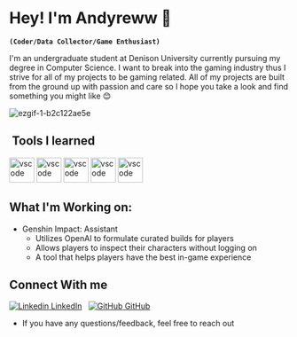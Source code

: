 # Hey! I'm Andyreww 👋
**`(Coder/Data Collector/Game Enthusiast)`**

I'm an undergraduate student at Denison University currently pursuing my degree in Computer Science. I want to break into the gaming industry thus I strive for all of my projects to be gaming related. All of my projects are built from the ground up with passion and care so I hope you take a look and find something you might like 😊

![ezgif-1-b2c122ae5e](https://github.com/Andyreww/Andyreww/assets/98863478/02019efd-88f1-444e-af7a-5b2709fff9f5)

<h2>  &nbsp;Tools I learned</h2>
<p align="left">
  
<img src="https://cdn.jsdelivr.net/gh/devicons/devicon/icons/python/python-original.svg" alt="vscode" width="45" height="45"/>
<img src="https://cdn.jsdelivr.net/gh/devicons/devicon/icons/visualstudio/visualstudio-plain.svg" alt="vscode" width="45" height="45"/>
<img src="https://cdn.jsdelivr.net/gh/devicons/devicon/icons/cplusplus/cplusplus-original.svg" alt="vscode" width="45" height="45"/>
<img src="https://cdn.jsdelivr.net/gh/devicons/devicon/icons/java/java-original.svg" alt="vscode" width="45" height="45"/>
<img src="https://cdn.jsdelivr.net/gh/devicons/devicon/icons/sqlalchemy/sqlalchemy-original.svg" alt="vscode" width="45" height="45"/>
</p>

## What I'm Working on:
- Genshin Impact: Assistant
    - Utilizes OpenAI to formulate curated builds for players
    - Allows players to inspect their characters without logging on
    - A tool that helps players have the best in-game experience

## Connect With me
[![Linkedin](https://i.stack.imgur.com/gVE0j.png) LinkedIn](https://www.linkedin.com/in/Andyrew)
&nbsp;
[![GitHub](https://i.stack.imgur.com/tskMh.png) GitHub](https://github.com/Andyreww)
- If you have any questions/feedback, feel free to reach out
